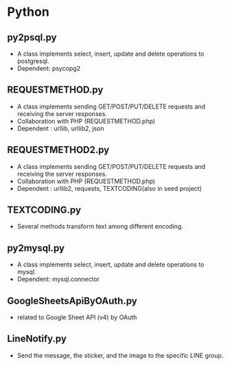 # Python



## py2psql.py
* A class implements select, insert, update and delete operations to postgresql.
* Dependent: psycopg2



## REQUESTMETHOD.py

* A class implements sending GET/POST/PUT/DELETE requests and receiving the server responses.
* Collaboration with PHP (REQUESTMETHOD.php)
* Dependent : urllib, urllib2, json



## REQUESTMETHOD2.py

* A class implements sending GET/POST/PUT/DELETE requests and receiving the server responses.
* Collaboration with PHP (REQUESTMETHOD.php)
* Dependent : urllib2, requests, TEXTCODING(also in seed project)



## TEXTCODING.py

* Several methods transform text among different encoding.



## py2mysql.py

* A class implements select, insert, update and delete operations to mysql.
* Dependent: mysql.connector



## GoogleSheetsApiByOAuth.py

* related to Google Sheet API (v4) by OAuth



##  LineNotify.py

* Send the message, the sticker, and the image to the specific LINE group.
